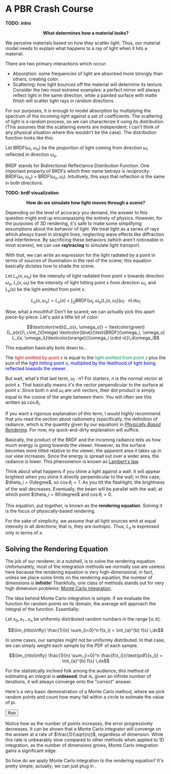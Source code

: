 # A PBR Crash Course

**TODO: intro**

<p style="text-align: center"><b>What determines how a material looks?</b></p>

We perceive materials based on how they scatter light. Thus, our material model needs to explain what happens to a ray of light when it hits a material.

There are two primary interactions which occur:
* Absorption: some frequencies of light are absorbed more strongly than others, creating color.
* Scattering: how light bounces off the material will determine its texture. Consider the two most extreme examples: a perfect mirror will always reflect light in the same direction, while a painted surface with matte finish will scatter light rays in random directions.

For our purposes, it is enough to model absorption by multiplying the spectrum of the incoming light against a set of coefficients. The scattering of light is a random process, so we can characterize it using its distribution. (This assumes that the scattering events are independent; I can't think  of any physical situation where this wouldn't be the case). The distribution function looks like this:

<div class="indented">

Let $\text{BRDF}(\omega_i, \omega_o)$ be the proportion of light coming from direction $\omega_i$ reflected in direction $\omega_o$.

</div>

BRDF stands for Bidirectional Reflectance Distribution Function. One important property of BRDFs which their name betrays is reciprocity: $\text{BRDF}(\omega_i, \omega_o)$ = $\text{BRDF}(\omega_o, \omega_i)$. 
Intuitively, this says that reflection is the same in both directions. 

**TODO: brdf visualization**

<p style="text-align: center"><b>How do we simulate how light moves through a scene?</b></p>

Depending on the level of accuracy you demand, the answer to this question might end up encompassing the entirety of physics. However, for the purposes of 3D rendering, it's safe to make some simplifying assumptions about the behavior of light. We treat light as a series of rays which always travel in straight lines, neglecting wave effects like diffraction and interference. By sacrificing these behaviors (which aren't noticeable in most scenes), we can use **raytracing** to simulate light transport.

With that, we can write an expression for the light radiated by a point in terms of sources of illumination in the rest of the scene; this equation basically dictates how to shade the scene.

<div class="indented">

Let $L_o(x, \omega_o)$ be the intensity of light radiated from point $x$ towards direction $\omega_o$, $L_i(x, \omega_i)$ be the intensity of light hitting point $x$ from direction $\omega_i$, and $L_e(x)$ be the light emitted from point $x$.

</div>

$$L_o(x, \omega_o) = L_e(x) + \int_\Omega \text{BRDF}(\omega_i, \omega_o) L_i(x, \omega_i) (\omega_i \cdot n) \,d\omega_i$$

Wow, what a mouthful! Don't be scared; we can actually pick this apart piece-by-piece. Let's add a little bit of color: 

$$\textcolor{red}{L_o(x, \omega_o)} = \textcolor{green}{L_e(x)}\,+\int_{\Omega} \textcolor{blue}{\text{BRDF}(\omega_i, \omega_o) L_i(x, \omega_i)}\textcolor{orange}{(\omega_i \cdot n)}\,d\omega_i$$

This equation basically boils down to...

<div class="indented">

The <span style="color: #ff0000">light emitted by point $x$</span> is equal to the <span style="color: #009B55">light emitted from point $x$</span> plus the sum of the <span style="color: #0000ff">light hitting point $x$, multiplied by the likelihood of light being reflected towards the viewer</span>.

</div>

But wait, what's that last term, $\omega_i \cdot  n$? For starters, $n$ is the normal vector at point $x$. That basically means it's the vector perpendicular to the surface at point $x$. Since both $n$ and $\omega_i$ are unit vectors, their dot product is simply equal to the cosine of the angle between them. You will often see this written as $\cos\theta_i$.

If you want a rigorous explanation of this term, I would highly recommend that you read the section about radiometry (specifically, the definition of radiance, which is the quantity given by our equation) in [*Physically Based Rendering*](https://pbr-book.org/3ed-2018/Color_and_Radiometry/Radiometry). For now, my quick-and-dirty explanation will suffice.

Basically, the product of the BRDF and the incoming radiance tells us how much energy is going towards the viewer. However, as the surface becomes more tilted relative to the viewer, the apparent area it takes up in our view increases. Since the energy is spread out over a wider area, the radiance is lower. This phenomenon is known as [Lambert's law](https://en.wikipedia.org/wiki/Lambert%27s_cosine_law).

Think about what happens if you shine a light against a wall. It will appear brightest when you shine it directly perpendicular to the wall; in this case, $\theta_i = 0\degree$, so $\cos\theta_i = 1$. As you tilt the flashlight, the brightness of the wall decreases. Eventually, the beam will be parallel with the wall, at which point $\theta_i = 90\degree$ and $\cos\theta_i = 0$.

This equation, put together, is known as the **rendering equation**. Solving it is the focus of physically-based rendering.

<aside>

For the sake of simplicity, we assume that all light sources emit at equal intensity in all directions; that is, they are *isotropic*. Thus, $L_e$ is expressed only in terms of $x$.

</aside>

## Solving the Rendering Equation

The job of our renderer, in a nutshell, is to solve the rendering equation. Unfortunately, most of the integration methods we normally use are useless here because the rendering equation is very high-dimensional; in fact, unless we place some limits on the rendering equation, the number of dimensions is **infinite**! Thankfully, one class of methods stands out for very high dimension problems: [Monte Carlo integration](https://en.wikipedia.org/wiki/Monte_Carlo_integration).

The idea behind Monte Carlo integration is simple: if we evaluate the function for random points on its domain, the average will approach the integral of the function. Essentially:

<div class="indented">

Let $x_0, x_1 \ldots x_n$ be uniformly distributed random numbers in the range $[a, b]$. 

</div>

$$\lim_{n\to\infty} \frac{1}{n} \sum_{i=0}^n f(x_i) = \int_{a}^{b} f(x) \,dx$$

In some cases, our samples might not be uniformly distributed. In that case, we can simply weight each sample by the PDF of each sample.

$$\lim_{n\to\infty} \frac{1}{n} \sum_{i=0}^n \frac{f(x_i)}{\text{pdf}(x_i)} = \int_{a}^{b} f(x) \,dx$$

For the statistically inclined folk among the audience, this method of estimating an integral is **unbiased**; that is, given an infinite number of iterations, it will always converge onto the "correct" answer.

Here's a very basic demonstration of a Monte Carlo method, where we pick random points and count how many fall within a circle to estimate the value of pi.

<canvas id="pi-mc" width="256" height="256"></canvas>

<button id="pi-button">Run</button> <span id="pi-stats"></span>

Notice how as the number of points increases, the error progressively decreases. It can be shown that a Monte Carlo integrator will converge on the answer at a rate of $\frac{1}{\sqrt{n}}$, regardless of dimension. While this rate is unbearably slow compared to other methods when applied to 1D integration, as the number of dimensions grows, Monte Carlo integration gains a significant edge.

So how do we apply Monte Carlo integration to the rendering equation? It's pretty simple, actually; we can just plug in .
